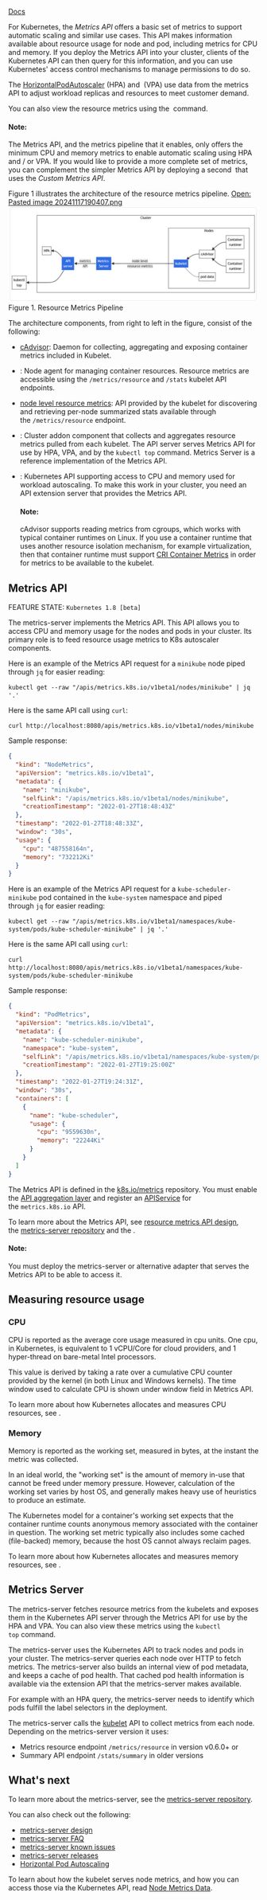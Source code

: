 [Docs](https://kubernetes.io/docs/tasks/debug/debug-cluster/resource-metrics-pipeline/)

For Kubernetes, the _Metrics API_ offers a basic set of metrics to support automatic scaling and similar use cases. This API makes information available about resource usage for node and pod, including metrics for CPU and memory. If you deploy the Metrics API into your cluster, clients of the Kubernetes API can then query for this information, and you can use Kubernetes' access control mechanisms to manage permissions to do so.

The [HorizontalPodAutoscaler](https://kubernetes.io/docs/tasks/run-application/horizontal-pod-autoscale/) (HPA) and [](https://github.com/kubernetes/autoscaler/tree/master/vertical-pod-autoscaler#readme) (VPA) use data from the metrics API to adjust workload replicas and resources to meet customer demand.

You can also view the resource metrics using the [](https://kubernetes.io/docs/reference/generated/kubectl/kubectl-commands#top) command.

#### Note:

The Metrics API, and the metrics pipeline that it enables, only offers the minimum CPU and memory metrics to enable automatic scaling using HPA and / or VPA. If you would like to provide a more complete set of metrics, you can complement the simpler Metrics API by deploying a second [](https://kubernetes.io/docs/tasks/debug/debug-cluster/resource-usage-monitoring/#full-metrics-pipeline) that uses the _Custom Metrics API_.

Figure 1 illustrates the architecture of the resource metrics pipeline.
[Open: Pasted image 20241117190407.png](../../Images/2882b7037952f36372683160953ec9f2_MD5.jpeg)
![2882b7037952f36372683160953ec9f2_MD5](../../Images/2882b7037952f36372683160953ec9f2_MD5.jpeg)
Figure 1. Resource Metrics Pipeline

The architecture components, from right to left in the figure, consist of the following:

- [cAdvisor](https://github.com/google/cadvisor): Daemon for collecting, aggregating and exposing container metrics included in Kubelet.
    
- [](https://kubernetes.io/docs/concepts/architecture/#kubelet): Node agent for managing container resources. Resource metrics are accessible using the `/metrics/resource` and `/stats` kubelet API endpoints.
    
- [node level resource metrics](https://kubernetes.io/docs/reference/instrumentation/node-metrics/): API provided by the kubelet for discovering and retrieving per-node summarized stats available through the `/metrics/resource` endpoint.
    
- [](https://kubernetes.io/docs/tasks/debug/debug-cluster/resource-metrics-pipeline/#metrics-server): Cluster addon component that collects and aggregates resource metrics pulled from each kubelet. The API server serves Metrics API for use by HPA, VPA, and by the `kubectl top` command. Metrics Server is a reference implementation of the Metrics API.
    
- [](https://kubernetes.io/docs/tasks/debug/debug-cluster/resource-metrics-pipeline/#metrics-api): Kubernetes API supporting access to CPU and memory used for workload autoscaling. To make this work in your cluster, you need an API extension server that provides the Metrics API.
    
    #### Note:
    
    cAdvisor supports reading metrics from cgroups, which works with typical container runtimes on Linux. If you use a container runtime that uses another resource isolation mechanism, for example virtualization, then that container runtime must support [CRI Container Metrics](https://github.com/kubernetes/community/blob/master/contributors/devel/sig-node/cri-container-stats.md) in order for metrics to be available to the kubelet.
    

## Metrics API[](https://kubernetes.io/docs/tasks/debug/debug-cluster/resource-metrics-pipeline/#metrics-api)

FEATURE STATE: `Kubernetes 1.8 [beta]`

The metrics-server implements the Metrics API. This API allows you to access CPU and memory usage for the nodes and pods in your cluster. Its primary role is to feed resource usage metrics to K8s autoscaler components.

Here is an example of the Metrics API request for a `minikube` node piped through `jq` for easier reading:

```shell
kubectl get --raw "/apis/metrics.k8s.io/v1beta1/nodes/minikube" | jq '.'
```

Here is the same API call using `curl`:

```shell
curl http://localhost:8080/apis/metrics.k8s.io/v1beta1/nodes/minikube
```

Sample response:

```json
{
  "kind": "NodeMetrics",
  "apiVersion": "metrics.k8s.io/v1beta1",
  "metadata": {
    "name": "minikube",
    "selfLink": "/apis/metrics.k8s.io/v1beta1/nodes/minikube",
    "creationTimestamp": "2022-01-27T18:48:43Z"
  },
  "timestamp": "2022-01-27T18:48:33Z",
  "window": "30s",
  "usage": {
    "cpu": "487558164n",
    "memory": "732212Ki"
  }
}
```

Here is an example of the Metrics API request for a `kube-scheduler-minikube` pod contained in the `kube-system` namespace and piped through `jq` for easier reading:

```shell
kubectl get --raw "/apis/metrics.k8s.io/v1beta1/namespaces/kube-system/pods/kube-scheduler-minikube" | jq '.'
```

Here is the same API call using `curl`:

```shell
curl http://localhost:8080/apis/metrics.k8s.io/v1beta1/namespaces/kube-system/pods/kube-scheduler-minikube
```

Sample response:

```json
{
  "kind": "PodMetrics",
  "apiVersion": "metrics.k8s.io/v1beta1",
  "metadata": {
    "name": "kube-scheduler-minikube",
    "namespace": "kube-system",
    "selfLink": "/apis/metrics.k8s.io/v1beta1/namespaces/kube-system/pods/kube-scheduler-minikube",
    "creationTimestamp": "2022-01-27T19:25:00Z"
  },
  "timestamp": "2022-01-27T19:24:31Z",
  "window": "30s",
  "containers": [
    {
      "name": "kube-scheduler",
      "usage": {
        "cpu": "9559630n",
        "memory": "22244Ki"
      }
    }
  ]
}
```

The Metrics API is defined in the [k8s.io/metrics](https://github.com/kubernetes/metrics) repository. You must enable the [API aggregation layer](https://kubernetes.io/docs/tasks/extend-kubernetes/configure-aggregation-layer/) and register an [APIService](https://kubernetes.io/docs/reference/kubernetes-api/cluster-resources/api-service-v1/) for the `metrics.k8s.io` API.

To learn more about the Metrics API, see [resource metrics API design](https://git.k8s.io/design-proposals-archive/instrumentation/resource-metrics-api.md), the [metrics-server repository](https://github.com/kubernetes-sigs/metrics-server) and the [](https://github.com/kubernetes/metrics#resource-metrics-api).

#### Note:

You must deploy the metrics-server or alternative adapter that serves the Metrics API to be able to access it.

## Measuring resource usage[](https://kubernetes.io/docs/tasks/debug/debug-cluster/resource-metrics-pipeline/#measuring-resource-usage)

### CPU[](https://kubernetes.io/docs/tasks/debug/debug-cluster/resource-metrics-pipeline/#cpu)

CPU is reported as the average core usage measured in cpu units. One cpu, in Kubernetes, is equivalent to 1 vCPU/Core for cloud providers, and 1 hyper-thread on bare-metal Intel processors.

This value is derived by taking a rate over a cumulative CPU counter provided by the kernel (in both Linux and Windows kernels). The time window used to calculate CPU is shown under window field in Metrics API.

To learn more about how Kubernetes allocates and measures CPU resources, see [](https://kubernetes.io/docs/concepts/configuration/manage-resources-containers/#meaning-of-cpu).

### Memory[](https://kubernetes.io/docs/tasks/debug/debug-cluster/resource-metrics-pipeline/#memory)

Memory is reported as the working set, measured in bytes, at the instant the metric was collected.

In an ideal world, the "working set" is the amount of memory in-use that cannot be freed under memory pressure. However, calculation of the working set varies by host OS, and generally makes heavy use of heuristics to produce an estimate.

The Kubernetes model for a container's working set expects that the container runtime counts anonymous memory associated with the container in question. The working set metric typically also includes some cached (file-backed) memory, because the host OS cannot always reclaim pages.

To learn more about how Kubernetes allocates and measures memory resources, see [](https://kubernetes.io/docs/concepts/configuration/manage-resources-containers/#meaning-of-memory).

## Metrics Server[](https://kubernetes.io/docs/tasks/debug/debug-cluster/resource-metrics-pipeline/#metrics-server)

The metrics-server fetches resource metrics from the kubelets and exposes them in the Kubernetes API server through the Metrics API for use by the HPA and VPA. You can also view these metrics using the `kubectl top` command.

The metrics-server uses the Kubernetes API to track nodes and pods in your cluster. The metrics-server queries each node over HTTP to fetch metrics. The metrics-server also builds an internal view of pod metadata, and keeps a cache of pod health. That cached pod health information is available via the extension API that the metrics-server makes available.

For example with an HPA query, the metrics-server needs to identify which pods fulfill the label selectors in the deployment.

The metrics-server calls the [kubelet](https://kubernetes.io/docs/reference/command-line-tools-reference/kubelet/) API to collect metrics from each node. Depending on the metrics-server version it uses:

- Metrics resource endpoint `/metrics/resource` in version v0.6.0+ or
- Summary API endpoint `/stats/summary` in older versions

## What's next[](https://kubernetes.io/docs/tasks/debug/debug-cluster/resource-metrics-pipeline/#what-s-next)

To learn more about the metrics-server, see the [metrics-server repository](https://github.com/kubernetes-sigs/metrics-server).

You can also check out the following:

- [metrics-server design](https://git.k8s.io/design-proposals-archive/instrumentation/metrics-server.md)
- [metrics-server FAQ](https://github.com/kubernetes-sigs/metrics-server/blob/master/FAQ.md)
- [metrics-server known issues](https://github.com/kubernetes-sigs/metrics-server/blob/master/KNOWN_ISSUES.md)
- [metrics-server releases](https://github.com/kubernetes-sigs/metrics-server/releases)
- [Horizontal Pod Autoscaling](https://kubernetes.io/docs/tasks/run-application/horizontal-pod-autoscale/)

To learn about how the kubelet serves node metrics, and how you can access those via the Kubernetes API, read [Node Metrics Data](https://kubernetes.io/docs/reference/instrumentation/node-metrics/).